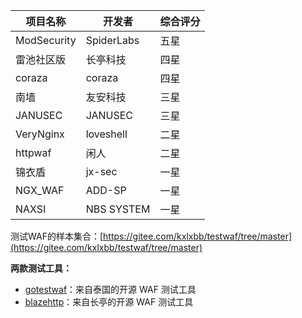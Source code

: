 |项目名称|开发者|综合评分|
|---|---|---|
|ModSecurity|SpiderLabs|五星|
|雷池社区版|长亭科技|四星|
|coraza|coraza|四星|
|南墙|友安科技|三星|
|JANUSEC|JANUSEC|三星|
|VeryNginx|loveshell|二星|
|httpwaf|闲人|二星|
|锦衣盾|jx-sec|一星|
|NGX_WAF|ADD-SP|一星|
|NAXSI|NBS SYSTEM|一星|


测试WAF的样本集合：[https://gitee.com/kxlxbb/testwaf/tree/master](https://gitee.com/kxlxbb/testwaf/tree/master)

**两款测试工具：**

- [gotestwaf](https://github.com/wallarm/gotestwaf)：来自泰国的开源 WAF 测试工具
- [blazehttp](https://github.com/chaitin/blazehttp)：来自长亭的开源 WAF 测试工具